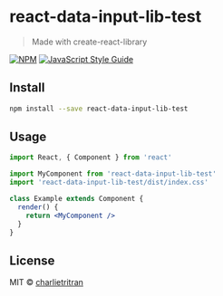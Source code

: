 # react-data-input-lib-test

> Made with create-react-library

[![NPM](https://img.shields.io/npm/v/react-data-input-lib-test.svg)](https://www.npmjs.com/package/react-data-input-lib-test) [![JavaScript Style Guide](https://img.shields.io/badge/code_style-standard-brightgreen.svg)](https://standardjs.com)

## Install

```bash
npm install --save react-data-input-lib-test
```

## Usage

```jsx
import React, { Component } from 'react'

import MyComponent from 'react-data-input-lib-test'
import 'react-data-input-lib-test/dist/index.css'

class Example extends Component {
  render() {
    return <MyComponent />
  }
}
```

## License

MIT © [charlietritran](https://github.com/charlietritran)
